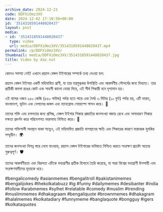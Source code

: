 ```yaml
---
archive_date: 2024-12-21
code: DDFXiOmz3XV
date: 2024-12-02 17:10:58+00:00
id: '3514318591448020437'
layout: post
media:
- id: '3514318591448020437'
  type: video
  url: media/DDFXiOmz3XV/3514318591448020437.mp4
permalink: /p/DDFXiOmz3XV/
thumbnail: media/DDFXiOmz3XV/3514318591448020437.jpg
title: Video by daz.nut
---
```


কোনও সমস্যা নেই! এখানে রয়্যাল বেঙ্গল টাইগারের সম্পর্কে তথ্য দেওয়া হল:  
  
রয়্যাল বেঙ্গল টাইগার একটি মহিমান্বিত প্রাণী, যা তার মন্ত্রমুগ্ধকর উপস্থিতি এবং আকর্ষণীয় সৌন্দর্যের জন্য বিখ্যাত। তার প্রতীকী কমলা রঙের কোট এবং সাহসী কালো ডোরা দিয়ে, এই শীর্ষ শিকারী বনে দৃশ্যমান হয়।  
  
এই বাঘের ওজন ২৫০ কেজি (৫৫০ পাউন্ড) পর্যন্ত হতে পারে এবং দৈর্ঘ্য ৩ মিটার (১০ ফুট) পর্যন্ত হয়, এটি ভারত, বাংলাদেশ, ভূটান এবং নেপালের জঙ্গল এবং ম্যানগ্রোভ সোয়াম্পে শাসন করে। 🐅  
  
তাদের শক্তি এবং চপলতার জন্য প্রসিদ্ধ, বেঙ্গল টাইগার শিকার প্রজাতির জনসংখ্যা বজায় রেখে এবং অসাধারণ শিকার দক্ষতা প্রদর্শন করে পরিবেশগত ভারসাম্য নিশ্চিত করে। 🌿  
  
তাদের শক্তিশালী অবস্থান থাকা সত্ত্বেও, এই মহিমান্বিত প্রজাতি বাসস্থানের ক্ষতি এবং শিকারের কারণে মারাত্মক হুমকির সম্মুখীন। 🌍  
  
তাদের জনসংখ্যা বিপন্ন স্তরে নেমে যাওয়ায়, রয়্যাল বেঙ্গল টাইগারের ভবিষ্যত নিশ্চিত করতে সংরক্ষণ প্রচেষ্টা অত্যন্ত গুরুত্বপূর্ণ। 🛡️  
  
তাদের আকর্ষণীয়তা এবং বিরলতা এটিকে বন্যপ্রাণীর প্রতীক হিসাবে তৈরি করেছে, যা সারা বিশ্বের বন্যপ্রাণী উত্সাহী এবং সংরক্ষণবাদীদের হৃদয়কে ধরে।  
  
#bengalicomedy #asianmemes #bengalitroll #pakistanimemes #bengalijokes #thekolkatabuzz #ig #funny #dailymemes #desibanter #india #follow #arabmemes #sylhet #relatable #comedy #muslim #trending #muslimmemes #dhakagraam #bengaliquote #brownmemes #dhakagram #halalmemes #kolkatadiary #funnymeme #banglaquote #bongguy #igers #kolkataquotes